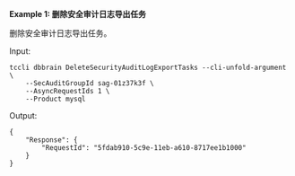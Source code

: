 **Example 1: 删除安全审计日志导出任务**

删除安全审计日志导出任务。

Input: 

```
tccli dbbrain DeleteSecurityAuditLogExportTasks --cli-unfold-argument  \
    --SecAuditGroupId sag-01z37k3f \
    --AsyncRequestIds 1 \
    --Product mysql
```

Output: 
```
{
    "Response": {
        "RequestId": "5fdab910-5c9e-11eb-a610-8717ee1b1000"
    }
}
```

